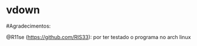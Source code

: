 # vdown
#Agradecimentos:

@R11se (https://github.com/RIS33): por ter testado o programa no arch linux
